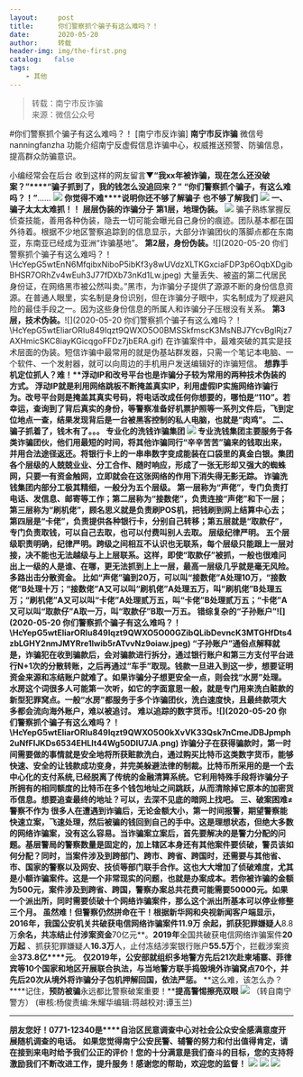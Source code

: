 ```yaml
---
layout:     post
title:      你们警察抓个骗子有这么难吗？！
date:       2020-05-20
author:     转载
header-img: img/the-first.png
catalog:   false
tags:
    - 其他
---
```


<blockquote><p>转载：南宁市反诈骗<br>
来源：微信公众号</p></blockquote>

#你们警察抓个骗子有这么难吗？！
[南宁市反诈骗]
**南宁市反诈骗**
微信号nanningfanzha
功能介绍南宁反虚假信息诈骗中心，权威推送预警、防骗信息，提高群众防骗意识。

小编经常会在后台
收到这样的网友留言▼**“我xx年被诈骗，现在怎么还没破案？”****“骗子抓到了，我的钱怎么没追回来？”**
**“你们警察抓个骗子，有这么难吗？！”**......
![]({{site.baseurl}}/postimg/AfHIMGRAfM8t4zkPejpvo9S4c8kwGQNH4SevIBoPnooapBbRWOEvicgaht7AxGwqEIjb5FC8QKJnHq1dmBtibyww.gif)
**你觉得不难****说明你还不够了解骗子**
**也不够了解我们**
![]({{site.baseurl}}/postimg/KZ2iccNzb0xJj0dsya828H8KAJJmcSic0icKlrHjELYXNIagIKFXskdMIqNfiaGttfODfRTUs8Y06IteSeml5HiccTw.gif)
**一、骗子太太太难抓！！**
**层层伪装的诈骗分子**
**第1层，地理伪装。**
![]({{site.baseurl}}/postimg/HcYepG5wtEliarORIu849Iqzt9QWXO5O0fspp00HxDib74diaHKt0tTHSA5d0Yhe2AhE8ynHr4nj771t9NXNgW7xQ.png)
骗子熟练掌握反侦查技能，善用各种伪装，隐去一切可能会曝光自己身份的痕迹。团队基本都在国外待着。根据不少地区警察追踪到的信息显示，大部分诈骗团伙的落脚点都在东南亚，东南亚已经成为亚洲“诈骗基地”。
**第2层，身份伪装。**![](2020-05-20
你们警察抓个骗子有这么难吗？！\\HcYepG5wtEnN6MfqibxNiboP5ibKf3y8wUVdzXLTKGxciaFDP3p6OqbXDgibBHSR7ORhZv4wEuh3J77fDXb73nKd1Lw.jpeg)
大量丢失、被盗的第二代居民身份证，在网络黑市被公然叫卖。”黑市，为诈骗分子提供了源源不断的身份信息资源。在普通人眼里，实名制是身份识别，但在诈骗分子眼中，实名制成为了规避风险的最佳手段之一。因为这些身份信息的所属人和诈骗分子压根没有关系。
**第3层，技术伪装。**![](2020-05-20
你们警察抓个骗子有这么难吗？！\\HcYepG5wtEliarORIu849Iqzt9QWXO5O0BMSSkfmscK3MsNBJ7YcvBglRjz7AXHmicSKC8iayKGicqgoFFDz7jbERA.gif)
在诈骗案件中，最难突破的其实是技术层面的伪装。短信诈骗中最常用的就是伪基站群发器，只需一个笔记本电脑、一个软件、一个发射器，就可以向周边的手机用户发送编辑好的诈骗短信。
**想靠手机定位抓人？难！****浮动IP和改号平台也是诈骗分子较为常用的两种技术伪装的方式。**
浮动IP就是利用网络跳板不断掩盖真实IP，利用虚假IP实施网络诈骗行为。改号平台则是掩盖其真实号码，将电话改成任何你想要的，哪怕是“110”。若幸运，查询到了背后真实的身份，等警察准备好机票护照等一系列文件后，飞到定位地点一查，结果发现背后是一台被黑客控制的私人电脑，也就是“肉鸡”。
**二、骗子抓着了，钱木有了。。。**
**专业化的洗钱诈骗集团**
![]({{site.baseurl}}/postimg/FWyj0pYrhsmKPufaMtqROickGpAzCQvXAibpMVvdfWJ39Ibplz2icASmS9RMz5wS5XfEibdiaWUb82cibiaDNI4iczXTsg.jpeg)
专业洗钱集团主要服务于各类诈骗团伙，他们用最短的时间，将其他诈骗同行“辛辛苦苦”骗来的钱取出来，并用合法途径返还。将银行卡上的一串串数字变成能装在口袋里的真金白银。集团各个层级的人兢兢业业、分工合作、随时响应，形成了一张无形却又强大的蜘蛛网，只要一有资金触网，立即就会在这张网络的作用下消失得无影无踪。
**诈骗洗钱集团内部分工极其精细，一般分为五个层级。**
第一层称为“声佬”，专门负责打电话、发信息、邮寄等工作；第二层称为“接数佬”，负责连接“声佬”和下一层；第三层称为“刷机佬”，顾名思义就是负责刷POS机，把钱刷到网上结算中心去；第四层是“卡佬”，负责提供各种银行卡，分别自己转移；第五层就是“取款仔”，专门负责取钱，可以自己去取，也可以付费叫别人去取。
**层级纪律严明。**
五个层级职责明确，纪律严明。跨级之间相互不认识也无联系，每个层级只能跟上一层对接，决不能也无法越级与上上层联系。这样，即使“取款仔”被抓，一般也很难问出上一级的人是谁、在哪，更无法抓到上上一层，最高一层级几乎就是毫无风险。
**多路出击分散资金。**
比如“声佬”骗到20万，可以叫“接数佬”A处理10万，“接数佬”B处理十万；“接数佬”A又可以叫“刷机佬”A处理五万，叫“刷机佬”B处理五万；“刷机佬”A又可以叫“卡佬”A处理贰万五，叫“卡佬”B处理贰万五；“卡佬”A又可以叫“取款仔”A取一万，叫“取款仔”B取一万五。
**错综复杂的“子孙账户”**![](2020-05-20
你们警察抓个骗子有这么难吗？！\\HcYepG5wtEliarORIu849Iqzt9QWXO5O00GZibQLibDevncK3MTGHfDts4zbLGHY2nmJMYRre1lwib5rATvvNz9oiaw.jpeg)
“子孙账户”通俗点解释就是，诈骗犯在收到骗款后，会对骗款进行拆分，通过银行账户和第三方支付平台进行N+1次的分散转账，之后再通过“车手”取现。钱款一旦进入到这一步，想要证明资金来源和冻结账户就难了。如果诈骗分子想更安全一点，则会找“水房”处理。水房这个词很多人可能第一次听，如它的字面意思一般，就是专门用来洗白赃款的新型犯罪窝点。一般“水房”都服务于多个诈骗团伙，洗白速度快，且最终款项大多都会流向海外账户，难以被追讨。
**难以追踪的数字货币。**![](2020-05-20
你们警察抓个骗子有这么难吗？！\\HcYepG5wtEliarORIu849Iqzt9QWXO5O0kXvVK33Qsk7nCmeJDBJpmph2uNfFIJKDs6534EHLIt44Wg50DIU7JA.png)
诈骗分子在获得骗款时，第一时间需要做的事情就是安全地将所获赃款洗白，通过购买比特币这类数字货币，能够快速、安全的让钱款成功变身，并完美躲避法律的制裁。比特币所采用的是一个去中心化的支付系统,已经脱离了传统的金融清算系统。它利用特殊手段将诈骗分子所拥有的相同额度的比特币在多个钱包地址之间跳跃，从而清除掉它原本的加密货币信息。想要追查最终的地址？可以，去深不见底的暗网上找吧。
**三、破案困难≠警察不作为**
很多人在遭遇到诈骗后，无论金额大小，第一时间报警，期望警察能快速立案，飞速处理，然后被骗的钱回到自己的手中。这是理想状态，但绝大多数的网络诈骗案，没有这么容易。当诈骗案立案后，首先要解决的是警力分配的问题。基层警局的警察数量是固定的，加上辖区本身还有其他案件要侦破，警员该如何分配？同时，当案件涉及到跨部门、跨市、跨省、跨国时，还需要与其他省、市、国家的警察以及网安、技侦等部门联手合作。这也大大增加了侦破难度，尤其是小额诈骗案件。这是一个非常现实的问题，也就是办案成本。若你被诈骗的金额为500元，案件涉及到跨省、跨国，警察办案总共花费可能需要50000元。如果一个派出所，同时需要侦破十个网络诈骗案件，那么这个派出所基本可以停业修整三个月。
**虽然难！但警察仍然拼命在干！**根据新华网和央视新闻客户端显示，**2016年**，我国公安机关共破获电信网络诈骗案件**11.9万**
余起，抓获犯罪嫌疑人**8.8万**余名，共冻结止付涉案资金**70亿元**。**2019年**全国共破获电信网络诈骗案件**20万起**
、抓获犯罪嫌疑人**16.3万**人，止付冻结涉案银行账户**55.5万**个，拦截涉案资金**373.8亿****元**。
**仅2019年，公安部就组织多地警方先后21次赴柬埔寨、菲律宾等10个国家和地区开展联合执法，与当地警方联手捣毁境外诈骗窝点70个，并先后20次从境外将诈骗分子包机押解回国，依法严惩。**
**这么难，该怎么办？****记住，****预防被骗****永远都比警察破案重要！****提高警惕擦亮双眼**
![]({{site.baseurl}}/postimg/AfHIMGRAfM9hHwzOiawnwia4TaJsicstB8WTjydSn7GRPEqLTANfHWHAGkz2tfLY7rgdiatbRXPK1WCgGRyicJBgsTA.png)
（转自南宁警方）
(审核:杨俊责编:朱耀华编辑:蒋越校对:谭玉兰)
***
**朋友您好！0771-12340是****自治区民意调查中心对社会公众安全感满意度开展随机调查的电话。**
**如果您觉得南宁公安民警、辅警的努力和付出值得肯定，请在接到来电时给予我们公正的评价！您的十分满意是我们奋斗的目标，您的支持将激励我们不断改进工作，提升服务！感谢您的帮助，欢迎您的监督！**
![]({{site.baseurl}}/postimg/m6vdLvvo6W4tBmkSw7BynPAZ4dpgGzH6gPSKpMSPibm3ZZdwYARicAqYI6iaLTicawgZUezTc6lgHXWGaSqHwiav3qA.jpeg)
![]({{site.baseurl}}/postimg/m6vdLvvo6W4tBmkSw7BynPAZ4dpgGzH6dmhqpDKgZf4VOiaaxr6LcaFfRCPDEHukjOhPlt2iaH3NnVwoVk1xjWLw.jpeg)
![]({{site.baseurl}}/postimg/m6vdLvvo6W4tBmkSw7BynPAZ4dpgGzH62EZZ3JuBHMHzWr2pWjUukPSqx9WsRt3S4RWQicPNzhvt1LNVX5mbTSw.jpeg)
